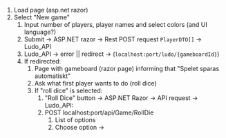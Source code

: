 1. Load page (asp.net razor)
2. Select "New game"
    1. Input number of players, player names and select colors (and UI language?)
    1. Submit -> ASP.NET razor -> Rest POST request `PlayerDTO[]` -> Ludo_API
    1. Ludo_API -> error || redirect -> (`localhost:port/ludo/{gameboardId}`)
    1. If redirected:
        1. Page with gameboard (razor page) informing that "Spelet sparas automatiskt"
        1. Ask what first player wants to do (roll dice)
        1. If "roll dice" is selected:
            1. "Roll Dice" button -> ASP.NET Razor -> API request -> Ludo_API:
            1. POST localhost:port/api/Game/RollDie
                1. List of options
                1. Choose option -> 
